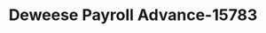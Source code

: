 ---
f_zip-code: 39744
f_state-code: MS
title: Deweese Payroll Advance-15783
f_phone: 662-258-4640
f_city-only: Eupora
f_address: 905 Veterans Mmrl Boulevard South Eupora
f_location-unique-id: '15783'
slug: deweese-payroll-advance-15783
updated-on: '2024-05-30T13:46:58.046Z'
created-on: '2024-05-30T13:36:59.803Z'
published-on: '2024-05-30T13:54:32.469Z'
f_city-state: cms/city/eupora-ms.md
f_company: cms/company/deweese-payroll-advance.md
f_state: cms/state/mississippi.md
layout: '[payday-loan].html'
tags: payday-loan
---